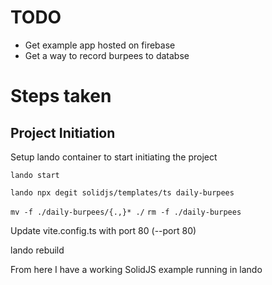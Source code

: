 # TODO

- Get example app hosted on firebase
- Get a way to record burpees to databse

# Steps taken

## Project Initiation

Setup lando container to start initiating the project

`lando start`

`lando npx degit solidjs/templates/ts daily-burpees`

`mv -f ./daily-burpees/{.,}* ./`
`rm -f ./daily-burpees`

Update vite.config.ts with port 80 (--port 80)

lando rebuild

From here I have a working SolidJS example running in lando

##
